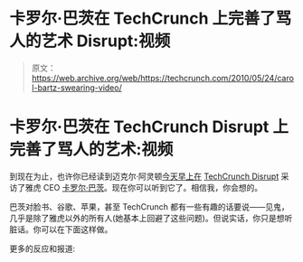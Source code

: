 # 卡罗尔·巴茨在 TechCrunch 上完善了骂人的艺术 Disrupt:视频

> 原文：<https://web.archive.org/web/https://techcrunch.com/2010/05/24/carol-bartz-swearing-video/>

# 卡罗尔·巴茨在 TechCrunch Disrupt 上完善了骂人的艺术:视频

到现在为止，也许你已经读到迈克尔·阿灵顿[今天早上在](https://web.archive.org/web/20221207203229/https://beta.techcrunch.com/2010/05/24/carol-bartz-talkes-with-michael-arrington-at-techcrunch-disrupt/) [TechCrunch Disrupt](https://web.archive.org/web/20221207203229/http://disrupt.beta.techcrunch.com/) 采访了雅虎 CEO [卡罗尔·巴茨](https://web.archive.org/web/20221207203229/http://www.crunchbase.com/person/carol-bartz)。现在你可以听到它了。相信我，你会想的。

巴茨对脸书、谷歌、苹果，甚至 TechCrunch 都有一些有趣的话要说——见鬼，几乎是除了雅虎以外的所有人(她基本上回避了这些问题)。但说实话，你只是想听脏话。你可以在下面这样做。

更多的反应和报道: